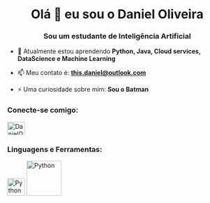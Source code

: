 <h1 align="center">Olá 👋 eu sou o Daniel Oliveira</h1>
<h3 align="center">Sou um estudante de Inteligência Artificial </h3>

- 🌱 Atualmente estou aprendendo **Python, Java, Cloud services, DataScience e Machine Learning**

- 📫 Meu contato é: **this.daniel@outlook.com**

- ⚡ Uma curiosidade sobre mim: **Sou o Batman**

<h3 align="left">Conecte-se comigo:</h3>
<p align="left">
<a href="https://linkedin.com/in/devduno/" target="blank"><img align="center" src="https://raw.githubusercontent.com/rahuldkjain/github-profile-readme-generator/master/src/images/icons/Social/linked-in-alt.svg" alt="DanielOliveira/" height="30" width="40" /></a>
</p>

<h3 align="left">Linguagens e Ferramentas:</h3>
<p align="left"> <img src="https://upload.wikimedia.org/wikipedia/commons/c/c3/Python-logo-notext.svg" alt="Python" width="40" height="40"/> 
<img src="https://www.logo.wine/a/logo/Java_(programming_language)/Java_(programming_language)-Logo.wine.svg" alt="Python" width="80" height="80"/> 
